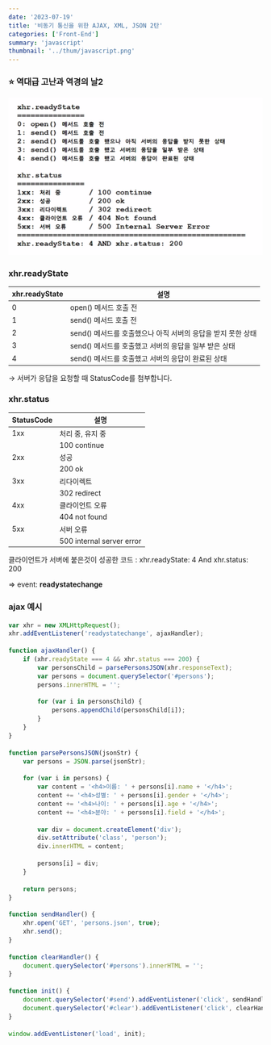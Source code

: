```yaml
---
date: '2023-07-19'
title: '비동기 통신을 위한 AJAX, XML, JSON 2탄'
categories: ['Front-End']
summary: 'javascript'
thumbnail: '../thum/javascript.png'
---
```


### ⭐️ 역대급 고난과 역경의 날2

![img_3.png](img_3.png)

### xhr.readyState

| xhr.readyState | 설명                                    |
|----------------|---------------------------------------|
| 0              | open() 메서드 호출 전                       |
| 1              | send() 메서드 호출 전                       |
| 2              | send() 메서드를 호출했으나 아직 서버의 응답을 받지 못한 상태 |
| 3              | send() 메서드를 호출했고 서버의 응답을 일부 받은 상태     |
| 4              | send() 메서드를 호출했고 서버의 응답이 완료된 상태       |

→ 서버가 응답을 요청할 때 StatusCode를 첨부합니다.

### xhr.status

| StatusCode | 설명                        |
|------------|---------------------------|
| 1xx        | 처리 중, 유지 중                |
|            | 100 continue              |
| 2xx        | 성공                        |
|            | 200 ok                    |
| 3xx        | 리다이렉트                     |
|            | 302 redirect              |
| 4xx        | 클라이언트 오류                  |
|            | 404 not found             |
| 5xx        | 서버 오류                     |
|            | 500 internal server error |

클라이언트가 서버에 붙은것이 성공한 코드 : xhr.readyState: 4 And xhr.status: 200

⇒ event: **readystatechange**

### ajax 예시

```jsx
var xhr = new XMLHttpRequest();
xhr.addEventListener('readystatechange', ajaxHandler);

function ajaxHandler() {
    if (xhr.readyState === 4 && xhr.status === 200) {
        var personsChild = parsePersonsJSON(xhr.responseText);
        var persons = document.querySelector('#persons');
        persons.innerHTML = '';

        for (var i in personsChild) {
            persons.appendChild(personsChild[i]);
        }
    }
}

function parsePersonsJSON(jsonStr) {
    var persons = JSON.parse(jsonStr);

    for (var i in persons) {
        var content = '<h4>이름: ' + persons[i].name + '</h4>';
        content += '<h4>성별: ' + persons[i].gender + '</h4>';
        content += '<h4>나이: ' + persons[i].age + '</h4>';
        content += '<h4>분야: ' + persons[i].field + '</h4>';

        var div = document.createElement('div');
        div.setAttribute('class', 'person');
        div.innerHTML = content;

        persons[i] = div;
    }

    return persons;
}

function sendHandler() {
    xhr.open('GET', 'persons.json', true);
    xhr.send();
}

function clearHandler() {
    document.querySelector('#persons').innerHTML = '';
}

function init() {
    document.querySelector('#send').addEventListener('click', sendHandler);
    document.querySelector('#clear').addEventListener('click', clearHandler);
}

window.addEventListener('load', init);
```